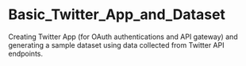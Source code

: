 # Basic_Twitter_App_and_Dataset
Creating Twitter App (for OAuth authentications and API gateway) and generating a sample dataset using data collected from Twitter API endpoints.

